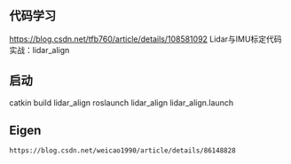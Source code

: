 



## 代码学习
https://blog.csdn.net/tfb760/article/details/108581092
Lidar与IMU标定代码实战：lidar_align


## 启动
catkin build lidar_align
roslaunch lidar_align lidar_align.launch

## Eigen
```
https://blog.csdn.net/weicao1990/article/details/86148828
```